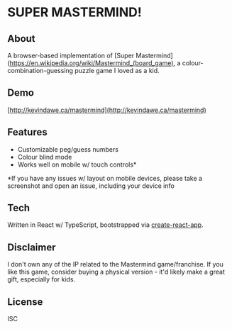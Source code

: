 # SUPER MASTERMIND!

## About

A browser-based implementation of [Super Mastermind](https://en.wikipedia.org/wiki/Mastermind_(board_game), a colour-combination-guessing puzzle game I loved as a kid. 

## Demo

[http://kevindawe.ca/mastermind](http://kevindawe.ca/mastermind)

## Features

* Customizable peg/guess numbers
* Colour blind mode
* Works well on mobile w/ touch controls*

*If you have any issues w/ layout on mobile devices, please take a screenshot and open an issue, including your device info

## Tech

Written in React w/ TypeScript, bootstrapped via [create-react-app](https://github.com/facebook/create-react-app).

## Disclaimer

I don't own any of the IP related to the Mastermind game/franchise. If you like this game, consider buying a physical version - it'd likely make a great gift, especially for kids.

## License

ISC
